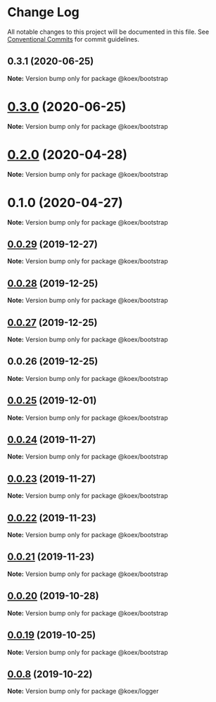 # Change Log

All notable changes to this project will be documented in this file.
See [Conventional Commits](https://conventionalcommits.org) for commit guidelines.

## 0.3.1 (2020-06-25)

**Note:** Version bump only for package @koex/bootstrap





# [0.3.0](https://github.com/koexjs/bootstrap/compare/v0.2.0...v0.3.0) (2020-06-25)

**Note:** Version bump only for package @koex/bootstrap





# [0.2.0](https://github.com/koexjs/bootstrap/compare/v0.1.0...v0.2.0) (2020-04-28)

**Note:** Version bump only for package @koex/bootstrap





# 0.1.0 (2020-04-27)

**Note:** Version bump only for package @koex/bootstrap





## [0.0.29](https://github.com/koexjs/bootstrap/compare/v0.0.28...v0.0.29) (2019-12-27)

**Note:** Version bump only for package @koex/bootstrap





## [0.0.28](https://github.com/koexjs/bootstrap/compare/v0.0.27...v0.0.28) (2019-12-25)

**Note:** Version bump only for package @koex/bootstrap





## [0.0.27](https://github.com/koexjs/bootstrap/compare/v0.0.26...v0.0.27) (2019-12-25)

**Note:** Version bump only for package @koex/bootstrap





## 0.0.26 (2019-12-25)

**Note:** Version bump only for package @koex/bootstrap





## [0.0.25](https://github.com/koexjs/bootstrap/compare/v0.0.24...v0.0.25) (2019-12-01)

**Note:** Version bump only for package @koex/bootstrap





## [0.0.24](https://github.com/koexjs/bootstrap/compare/v0.0.23...v0.0.24) (2019-11-27)

**Note:** Version bump only for package @koex/bootstrap





## [0.0.23](https://github.com/koexjs/bootstrap/compare/v0.0.22...v0.0.23) (2019-11-27)

**Note:** Version bump only for package @koex/bootstrap





## [0.0.22](https://github.com/koexjs/bootstrap/compare/v0.0.21...v0.0.22) (2019-11-23)

**Note:** Version bump only for package @koex/bootstrap





## [0.0.21](https://github.com/koexjs/bootstrap/compare/v0.0.20...v0.0.21) (2019-11-23)

**Note:** Version bump only for package @koex/bootstrap





## [0.0.20](https://github.com/koexjs/bootstrap/compare/v0.0.19...v0.0.20) (2019-10-28)

**Note:** Version bump only for package @koex/bootstrap





## [0.0.19](https://github.com/koexjs/bootstrap/compare/v0.0.18...v0.0.19) (2019-10-25)

**Note:** Version bump only for package @koex/bootstrap





## [0.0.8](https://github.com/zcorky/zodash/compare/v0.0.7...v0.0.8) (2019-10-22)

**Note:** Version bump only for package @koex/logger
